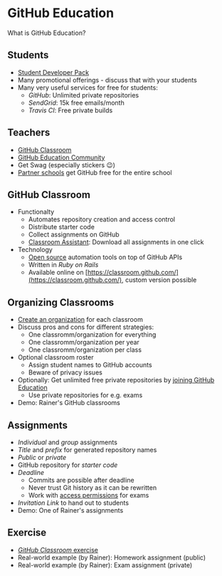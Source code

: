# GitHub Education

What is GitHub Education?


## Students

* [Student Developer Pack](https://education.github.com/pack)
* Many promotional offerings - discuss that with your students
* Many very useful services for free for students:
  * *GitHub*: Unlimited private repositories
  * *SendGrid*: 15k free emails/month
  * *Travis CI*: Free private builds


## Teachers

* [GitHub Classroom](https://classroom.github.com)
* [GitHub Education Community](https://education.github.community/)
* Get Swag (especially stickers :wink:)
* [Partner schools](https://education.github.com/partners) get GitHub free for the entire school


## GitHub Classroom

* Functionalty
  * Automates repository creation and access control
  * Distribute starter code
  * Collect assignments on GitHub
  * [Classroom Assistant](https://classroom.github.com/assistant/): Download all assignments in one click
* Technology
  * [Open source](https://github.com/education/classroom) automation tools on top of GitHub APIs
  * Written in *Ruby on Rails*
  * Available online on [https://classroom.github.com/](https://classroom.github.com/), custom version possible


## Organizing Classrooms

* [Create an organization](https://help.github.com/articles/creating-a-new-organization-from-scratch/) for each classroom
* Discuss pros and cons for different strategies:
  * One classromm/organization for everything
  * One classromm/organization per year
  * One classromm/organization per class
* Optional classroom roster
  * Assign student names to GitHub accounts
  * Beware of privacy issues
* Optionally: Get unlimited free private repositories by [joining GitHub Education](https://education.github.com/discount_requests/new)
  * Use private repositories for e.g. exams
* Demo: Rainer's GitHub classrooms


## Assignments

* *Individual* and *group* assignments
* *Title* and *prefix* for generated repository names
* *Public* or *private*
* GitHub repository for *starter code*
* *Deadline*
  * Commits are possible after deadline
  * Never trust Git history as it can be rewritten
  * Work with [access permissions](https://help.github.com/articles/access-permissions-on-github/) for exams
* *Invitation Link* to hand out to students
* Demo: One of Rainer's assignments


## Exercise

* [*GitHub Classroom* exercise](https://github.com/rstropek/GitHubEduWorkshop/blob/master/hands-on-labs/classroom)
* Real-world example (by Rainer): Homework assignment (public)
* Real-world example (by Rainer): Exam assignment (private)
